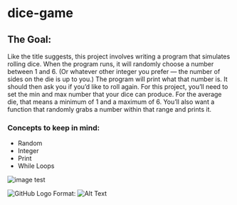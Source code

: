 # dice-game
## The Goal:
 Like the title suggests, this project involves writing a program that simulates rolling dice. When the program runs, it will randomly choose a number between 1 and 6. (Or whatever other integer you prefer — the number of sides on the die is up to you.) The program will print what that number is. It should then ask you if you’d like to roll again. For this project, you’ll need to set the min and max number that your dice can produce. For the average die, that means a minimum of 1 and a maximum of 6. You’ll also want a function that randomly grabs a number within that range and prints it.

### Concepts to keep in mind:

* Random
* Integer
* Print
* While Loops


![image test](https://picsum.photos/200/300.jpg)

![GitHub Logo](/images/logo.png)
Format: ![Alt Text](https://www.google.com/search?q=dice&safe=active&sxsrf=ALeKk003zSdLkS03FqG0ScQm1BOHPc2p-Q:1591794970378&source=lnms&tbm=isch&sa=X&ved=2ahUKEwicx46uqvfpAhUXhlwK)


